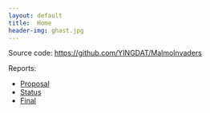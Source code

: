 ```yaml
---
layout: default
title:  Home
header-img: ghast.jpg
---
```


Source code: https://github.com/YINGDAT/MalmoInvaders

Reports:

- [Proposal](proposal.html)
- [Status](status.html)
- [Final](final.html)
